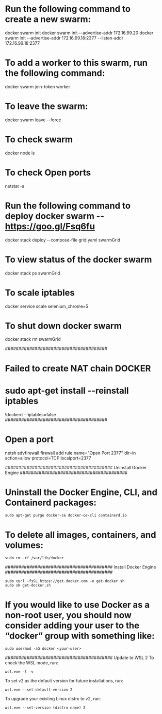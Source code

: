 # Run the following command to create a new swarm:
  
  docker swarm init
  docker swarm init --advertise-addr 172.16.99.20
  docker swarm init --advertise-addr 172.16.99.18:2377 --listen-addr 172.16.99.18:2377
  

# To add a worker to this swarm, run the following command:
docker swarm join-token worker

# To  leave the swarm:
docker swarm leave --force

# To check swarm
docker node ls

# To check Open ports
netstat -a

# Run the following command to deploy docker swarm  -- https://goo.gl/Fsq6fu
  docker stack deploy --compose-file grid.yaml swarmGrid

# To view status of the docker swarm
  docker stack ps swarmGrid

# To scale iptables
  docker service scale selenium_chrome=5
  
# To shut down docker swarm
  docker stack rm swarmGrid

######################################
# Failed to create NAT chain DOCKER
# sudo apt-get install --reinstall iptables
  !dockerd --iptables=false
######################################
# Open a port
  netsh advfirewall firewall add rule name="Open Port 2377" dir=in action=allow protocol=TCP localport=2377

########################################
Uninstall Docker Engine
########################################

# Uninstall the Docker Engine, CLI, and Containerd packages:
    sudo apt-get purge docker-ce docker-ce-cli containerd.io

# To delete all images, containers, and volumes:
    sudo rm -rf /var/lib/docker

########################################
Install Docker Engine
########################################

    sudo curl -fsSL https://get.docker.com -o get-docker.sh
    sudo sh get-docker.sh

# If you would like to use Docker as a non-root user, you should now consider adding your user to the “docker” group with something like:

    sudo usermod -aG docker <your-user>

########################################
Update to WSL 2
To check the WSL mode, run:

    wsl.exe -l -v

To set v2 as the default version for future installations, run:

    wsl.exe --set-default-version 2

To upgrade your existing Linux distro to v2, run:

    wsl.exe --set-version (distro name) 2
